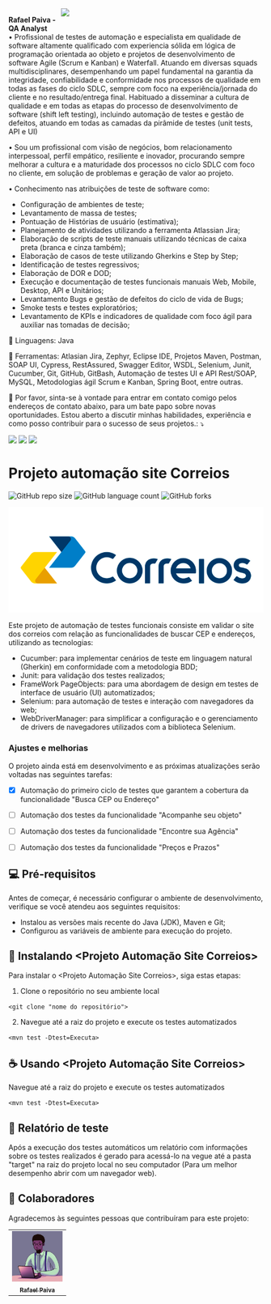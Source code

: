 <img src="https://raw.githubusercontent.com/MicaelliMedeiros/micaellimedeiros/master/image/computer-illustration.png" min-width="400px" max-width="400px" width="400px" align="right">

<p align="left"> 
  <strong>Rafael Paiva - QA Analyst</strong><br>
• Profissional de testes de automação e especialista em qualidade de software altamente qualificado com experiencia sólida em lógica de programação orientada ao objeto e projetos de desenvolvimento de software Agile (Scrum e Kanban) e Waterfall. Atuando em diversas squads multidisciplinares, desempenhando um papel fundamental na garantia da integridade, confiabilidade e conformidade nos processos de qualidade em todas as fases do ciclo SDLC, sempre com foco na experiência/jornada do cliente e no resultado/entrega final. Habituado a disseminar a cultura de qualidade e em todas as etapas do processo de desenvolvimento de software (shift left testing), incluindo automação de testes e gestão de defeitos, atuando em todas as camadas da pirâmide de testes (unit tests, API e UI)

• Sou um profissional com visão de negócios, bom relacionamento interpessoal, perfil empático, resiliente e inovador, procurando sempre melhorar a cultura e a maturidade dos processos no ciclo SDLC com foco no cliente, em solução de problemas e geração de valor ao projeto.

• Conhecimento nas atribuições de teste de software como:
- Configuração de ambientes de teste;
- Levantamento de massa de testes;
- Pontuação de Histórias de usuário (estimativa);
- Planejamento de atividades utilizando a ferramenta Atlassian Jira;
- Elaboração de scripts de teste manuais utilizando técnicas de caixa preta (branca e cinza também);
- Elaboração de casos de teste utilizando Gherkins e Step by Step;
- Identificação de testes regressivos;
- Elaboração de DOR e DOD;
- Execução e documentação de testes funcionais manuais Web, Mobile, Desktop, API e Unitários;
- Levantamento Bugs e gestão de defeitos do ciclo de vida de Bugs;
- Smoke tests e testes exploratórios;
- Levantamento de KPIs e indicadores de qualidade com foco ágil para auxiliar nas tomadas de decisão;

</p>

<p align="left">
  🦄 Linguagens: Java
</p>

<p align="left">
  💼 Ferramentas: Atlasian Jira, Zephyr, Eclipse IDE, Projetos Maven, Postman, SOAP UI, Cypress, RestAssured, Swagger Editor, WSDL, Selenium, Junit, Cucumber, Git, GitHub, GitBash, Automação de testes UI e API Rest/SOAP, MySQL, Metodologias ágil Scrum e Kanban, Spring Boot, entre outras.
</p>

<p align="left">
  💌 Por favor, sinta-se à vontade para entrar em contato comigo pelos endereços de contato abaixo, para um bate papo sobre novas oportunidades. Estou aberto a discutir minhas habilidades, experiência e como posso contribuir para o sucesso de seus projetos.: ⤵️
</p>

<a href="mailto:paiva.victor.rafael@gmail.com" alt="Gmail">
<img src="https://img.shields.io/badge/-Gmail-FF0000?style=flat-square&labelColor=FF0000&logo=gmail&logoColor=white" /></a>

<a href="https://www.linkedin.com/in/rafael-paiva-489039291" alt="LinkedIn">
<img src="https://img.shields.io/badge/-Linkedin-0e76a8?style=flat-square&logo=Linkedin&logoColor=white" /></a>

<a href="https://wa.me/11990195190" alt="WhatsApp">
<img src="https://img.shields.io/badge/-WhatsApp-25d366?style=flat-square&labelColor=25d366&logo=whatsapp&logoColor=white" /></a>

# Projeto automação site Correios

![GitHub repo size](https://img.shields.io/github/repo-size/RafaelPaiv/AutomacaoUI.Correios?style=for-the-badge)
![GitHub language count](https://img.shields.io/github/languages/count/RafaelPaiv/AutomacaoUI.Correios?style=for-the-badge)
![GitHub forks](https://img.shields.io/github/forks/RafaelPaiv/AutomacaoUI.Correios?style=for-the-badge)


<img src="https://github.com/RafaelPaiv/AutomacaoUI.Correios/blob/main/Imagens_Git/ImagemCorreios.png" alt="Imagem Correios">

Este projeto de automação de testes funcionais consiste em validar o site dos correios com relação as funcionalidades de buscar CEP e endereços, utilizando as tecnologias:

- Cucumber: para implementar cenários de teste em linguagem natural (Gherkin) em conformidade com a metodologia BDD;
- Junit: para validação dos testes realizados;
- FrameWork PageObjects: para uma abordagem de design em testes de interface de usuário (UI) automatizados;
- Selenium: para automação de testes e interação com navegadores da web;
- WebDriverManager: para simplificar a configuração e o gerenciamento de drivers de navegadores utilizados com a biblioteca Selenium.

### Ajustes e melhorias

O projeto ainda está em desenvolvimento e as próximas atualizações serão voltadas nas seguintes tarefas:

- [x] Automação do primeiro ciclo de testes que garantem a cobertura da funcionalidade "Busca CEP ou Endereço"
- [ ] Automação dos testes da funcionalidade "Acompanhe seu objeto"
- [ ] Automação dos testes da funcionalidade "Encontre sua Agência"
- [ ] Automação dos testes da funcionalidade "Preços e Prazos"


## 💻 Pré-requisitos

Antes de começar, é necessário configurar o ambiente de desenvolvimento, verifique se você atendeu aos seguintes requisitos:

* Instalou as versões mais recente do Java (JDK), Maven e Git;
* Configurou as variáveis de ambiente para execução do projeto.


## 🚀 Instalando <Projeto Automação Site Correios>

Para instalar o <Projeto Automação Site Correios>, siga estas etapas:

1. Clone o repositório no seu ambiente local
```
<git clone "nome do repositório">
```
2. Navegue até a raiz do projeto e execute os testes automatizados
```
<mvn test -Dtest=Executa>
```

## ☕ Usando <Projeto Automação Site Correios>

Navegue até a raiz do projeto e execute os testes automatizados
```
<mvn test -Dtest=Executa>
```

## 📝 Relatório de teste

Após a execução dos testes automáticos um relatório com informações sobre os testes realizados é gerado para acessá-lo na vegue até a pasta "target" na raiz do projeto local no seu computador (Para um melhor desempenho abrir com um navegador web). 


## 🤝 Colaboradores

Agradecemos às seguintes pessoas que contribuíram para este projeto:

<table>
  <tr>
    <td align="center">
      <a href="#">
        <img src="https://github.com/RafaelPaiv/AutomacaoUI.Correios/blob/main/Imagens_Git/imagem_RafaelPaiva_GitHub.jpg" width="100px; alt="Foto do Rafael Paiva no GitHub"/><br>
        <sub>
          <b>Rafael Paiva</b>
        </sub>
      </a>
    </td>
  </tr>
</table>

